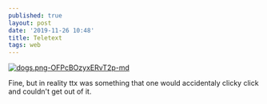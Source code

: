 ```yaml
---
published: true
layout: post
date: '2019-11-26 10:48'
title: Teletext
tags: web 
---
```

[![dogs.png-OFPcBOzyxERvT2p-md](https://i.imgur.com/Z6hHQXQ.png)](https://wepresent.wetransfer.com/story/teletext-creative-legacy/)

Fine, but in reality ttx was something that one would accidentaly clicky click and couldn't get out of it.
